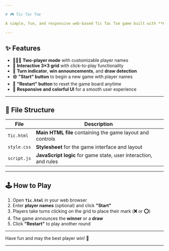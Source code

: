 ```yaml
---

# 🎮 Tic Tac Toe

A simple, fun, and responsive web-based Tic Tac Toe game built with **HTML**, **CSS**, and **JavaScript**.

---
```


## ✨ Features

* 🧑‍🤝‍🧑 **Two-player mode** with customizable player names
* 🎯 **Interactive 3×3 grid** with click-to-play functionality
* 🔄 **Turn indicator**, **win announcements**, and **draw detection**
* 🟢 **"Start" button** to begin a new game with player names
* 🔁 **"Restart" button** to reset the game board anytime
* 🎨 **Responsive and colorful UI** for a smooth user experience

---

## 📁 File Structure

| **File**    | **Description**                                                  |
| ----------- | ---------------------------------------------------------------- |
| `Tic.html`  | **Main HTML file** containing the game layout and controls       |
| `style.css` | **Stylesheet** for the game interface and layout                 |
| `script.js` | **JavaScript logic** for game state, user interaction, and rules |

---

## 🕹️ How to Play

1. Open **`Tic.html`** in your web browser
2. Enter **player names** (optional) and click **"Start"**
3. Players take turns clicking on the grid to place their mark (**❌** or **⭕**)
4. The game announces the **winner** or a **draw**
5. Click **"Restart"** to play another round

---

Have fun and may the best player win! 🎉

---

